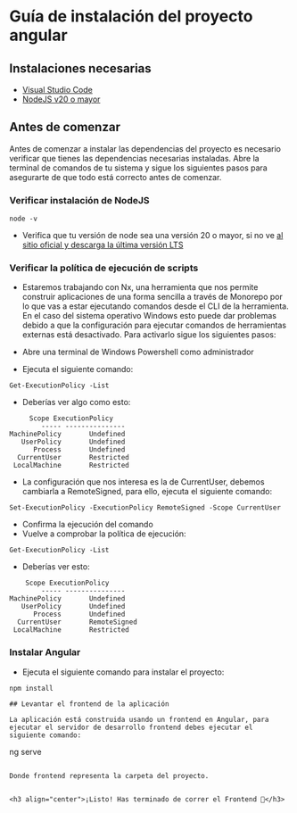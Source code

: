 # Guía de instalación del proyecto angular

## Instalaciones necesarias

- [Visual Studio Code](https://code.visualstudio.com/)
- [NodeJS v20 o mayor](https://nodejs.org/)

## Antes de comenzar

Antes de comenzar a instalar las dependencias del proyecto es necesario verificar que tienes las dependencias necesarias instaladas.
Abre la terminal de comandos de tu sistema y sigue los siguientes pasos para asegurarte de que todo está correcto antes de comenzar.

### Verificar instalación de NodeJS

```
node -v
```

- Verifica que tu versión de node sea una versión 20 o mayor, si no ve [al sitio oficial y descarga la última versión LTS](https://nodejs.org/)

### Verificar la política de ejecución de scripts

- Estaremos trabajando con Nx, una herramienta que nos permite construir aplicaciones de una forma sencilla a través de Monorepo por lo que vas a estar ejecutando comandos desde el CLI de la herramienta. En el caso del sistema operativo Windows esto puede dar problemas debido a que la configuración para ejecutar comandos de herramientas externas está desactivado. Para activarlo sigue los siguientes pasos:

- Abre una terminal de Windows Powershell como administrador
- Ejecuta el siguiente comando:

```
Get-ExecutionPolicy -List
```

- Deberías ver algo como esto:

```
     Scope ExecutionPolicy
        ----- ---------------
MachinePolicy       Undefined
   UserPolicy       Undefined
      Process       Undefined
  CurrentUser       Restricted
 LocalMachine       Restricted
```

- La configuración que nos interesa es la de CurrentUser, debemos cambiarla a RemoteSigned, para ello, ejecuta el siguiente comando:

```
Set-ExecutionPolicy -ExecutionPolicy RemoteSigned -Scope CurrentUser
```

- Confirma la ejecución del comando
- Vuelve a comprobar la política de ejecución:

```
Get-ExecutionPolicy -List
```

- Deberías ver esto:

```
    Scope ExecutionPolicy
        ----- ---------------
MachinePolicy       Undefined
   UserPolicy       Undefined
      Process       Undefined
  CurrentUser       RemoteSigned
 LocalMachine       Restricted
```

### Instalar Angular


- Ejecuta el siguiente comando para instalar el proyecto:

```
npm install 

## Levantar el frontend de la aplicación

La aplicación está construida usando un frontend en Angular, para ejecutar el servidor de desarrollo frontend debes ejecutar el siguiente comando:

```
ng serve 
```

Donde frontend representa la carpeta del proyecto.


<h3 align="center">¡Listo! Has terminado de correr el Frontend 🥳</h3>
